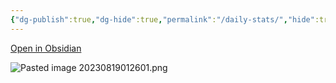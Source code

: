 ```yaml
---
{"dg-publish":true,"dg-hide":true,"permalink":"/daily-stats/","hide":true,"dgPassFrontmatter":true}
---
```


[Open in Obsidian](obsidian://show-plugin?id=obsidian-daily-stats)

![Pasted image 20230819012601.png](/img/user/Z_Attachment/Pasted%20image%2020230819012601.png)